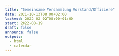 ```yaml
---
title: "Gemeinsame Versammlung Vorstand/Offiziere"
date: 2021-10-13T08:00+02:00
lastmod: 2022-02-02T08:00+01:00
start: 2022-08-19
draft: false
announce: false
outputs:
  - html
  - calendar
---
```


